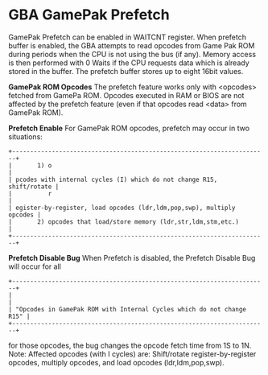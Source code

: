 # GBA GamePak Prefetch


GamePak Prefetch can be enabled in WAITCNT register. When prefetch
buffer is enabled, the GBA attempts to read opcodes from Game Pak ROM
during periods when the CPU is not using the bus (if any). Memory access
is then performed with 0 Waits if the CPU requests data which is already
stored in the buffer. The prefetch buffer stores up to eight 16bit
values.

**GamePak ROM Opcodes**
The prefetch feature works only with \<opcodes\> fetched from GamePa
ROM. Opcodes executed in RAM or BIOS are not affected by the prefetch
feature (even if that opcodes read \<data\> from GamePak ROM).

**Prefetch Enable**
For GamePak ROM opcodes, prefetch may occur in two situations:

```
+-----------------------------------------------------------------------+
|       1) o                                                            |
| pcodes with internal cycles (I) which do not change R15, shift/rotate |
|          r                                                            |
| egister-by-register, load opcodes (ldr,ldm,pop,swp), multiply opcodes |
|       2) opcodes that load/store memory (ldr,str,ldm,stm,etc.)        |
+-----------------------------------------------------------------------+
```


**Prefetch Disable Bug**
When Prefetch is disabled, the Prefetch Disable Bug will occur for all

```
+-----------------------------------------------------------------------+
|                                                                       |
| "Opcodes in GamePak ROM with Internal Cycles which do not change R15" |
+-----------------------------------------------------------------------+
```

for those opcodes, the bug changes the opcode fetch time from 1S to 1N.
Note: Affected opcodes (with I cycles) are: Shift/rotate
register-by-register opcodes, multiply opcodes, and load opcodes
(ldr,ldm,pop,swp).



